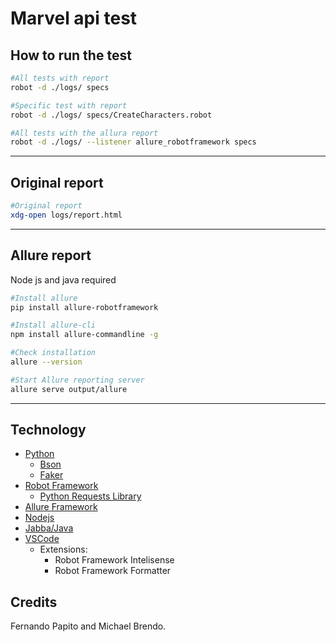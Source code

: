 # Marvel api test

## How to run the test
```bash
#All tests with report
robot -d ./logs/ specs

#Specific test with report
robot -d ./logs/ specs/CreateCharacters.robot

#All tests with the allura report
robot -d ./logs/ --listener allure_robotframework specs
```

***

## Original report

```bash
#Original report
xdg-open logs/report.html
```

***

## Allure report
Node js and java required

```bash
#Install allure
pip install allure-robotframework

#Install allure-cli
npm install allure-commandline -g

#Check installation
allure --version

#Start Allure reporting server
allure serve output/allure
```

***

## Technology
- [Python](https://www.python.org/)
    - [Bson](https://pypi.org/project/bson/)
    - [Faker](https://faker.readthedocs.io/en/master/)
- [Robot Framework](https://robotframework.org/)
    - [Python Requests Library](https://github.com/MarketSquare/robotframework-requests#readme)
- [Allure Framework](https://github.com/allure-framework/allure-python/tree/master/allure-robotframework)
- [Nodejs](https://github.com/nodesource/distributions/blob/master/README.md)
- [Jabba/Java](https://github.com/shyiko/jabba)
- [VSCode](https://code.visualstudio.com/)
    - Extensions:
        - Robot Framework Intelisense
        - Robot Framework Formatter

## Credits
Fernando Papito and Michael Brendo.